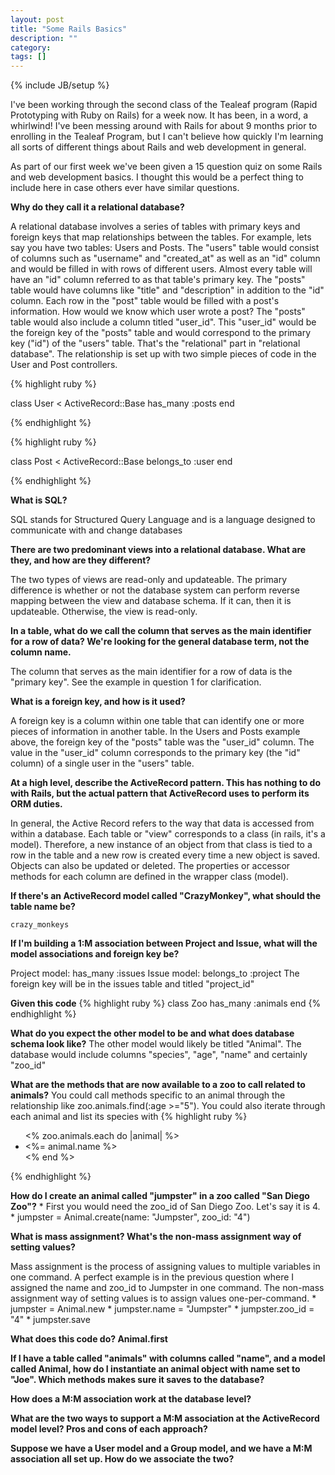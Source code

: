 ```yaml
---
layout: post
title: "Some Rails Basics"
description: ""
category: 
tags: []
---
```

{% include JB/setup %}

I've been working through the second class of the Tealeaf program (Rapid Prototyping with Ruby on Rails) for a week now. It has been, in a word, a whirlwind! I've been messing around with Rails for about 9 months prior to enrolling in the Tealeaf Program, but I can't believe how quickly I'm learning all sorts of different things about Rails and web development in general. 

As part of our first week we've been given a 15 question quiz on some Rails and web development basics. I thought this would be a perfect thing to include here in case others ever have similar questions. 

<!--more-->

**Why do they call it a relational database?**

A relational database involves a series of tables with primary keys and foreign keys that map relationships between the tables. For example, lets say you have two tables: Users and Posts. The "users" table would consist of columns such as "username" and "created_at" as well as an "id" column and would be filled in with rows of different users. Almost every table will have an "id" column referred to as that table's primary key. The "posts" table would have columns like "title" and "description" in addition to the "id" column. Each row in the "post" table would be filled with a post's information. How would we know which user wrote a post? The "posts" table would also include a column titled "user_id". This "user_id" would be the foreign key of the "posts" table and would correspond to the primary key ("id") of the "users" table. That's the "relational" part in "relational database". The relationship is set up with two simple pieces of code in the User and Post controllers.

{% highlight ruby %}

class User < ActiveRecord::Base
  has_many :posts
end

{% endhighlight %}

{% highlight ruby %}

class Post < ActiveRecord::Base
  belongs_to :user
end

{% endhighlight %}

**What is SQL?**

SQL stands for Structured Query Language and is a language designed to communicate with and change databases

**There are two predominant views into a relational database. What are they, and how are they different?**

The two types of views are read-only and updateable. The primary difference is whether or not the database system can perform reverse mapping between the view and database schema. If it can, then it is updateable. Otherwise, the view is read-only.

**In a table, what do we call the column that serves as the main identifier for a row of data? We're looking for the general database term, not the column name.**

The column that serves as the main identifier for a row of data is the "primary key". See the example in question 1 for clarification.

**What is a foreign key, and how is it used?**

A foreign key is a column within one table that can identify one or more pieces of information in another table. In the Users and Posts example above, the foreign key of the "posts" table was the "user_id" column. The value in the "user_id" column corresponds to the primary key (the "id" column) of a single user in the "users" table.

**At a high level, describe the ActiveRecord pattern. This has nothing to do with Rails, but the actual pattern that ActiveRecord uses to perform its ORM duties.**

In general, the Active Record refers to the way that data is accessed from within a database. Each table or "view" corresponds to a class (in rails, it's a model). Therefore, a new instance of an object from that class is tied to a row in the table and a new row is created every time a new object is saved. Objects can also be updated or deleted. The properties or accessor methods for each column are defined in the wrapper class (model).

**If there's an ActiveRecord model called "CrazyMonkey", what should the table name be?**

    crazy_monkeys

**If I'm building a 1:M association between Project and Issue, what will the model associations and foreign key be?**

Project model:
    has_many :issues
Issue model:
    belongs_to :project
The foreign key will be in the issues table and titled "project_id"

**Given this code**
{% highlight ruby %}
class Zoo
  has_many :animals
end
{% endhighlight %}

  **What do you expect the other model to be and what does database schema look like?**
    The other model would likely be titled "Animal". The database would include columns "species", "age", "name" and certainly "zoo_id"

  **What are the methods that are now available to a zoo to call related to animals?**
    You could call methods specific to an animal through the relationship like zoo.animals.find(:age >="5"). You could also iterate through each animal and list its species with 
    {% highlight ruby %}
      <ul>
      	<% zoo.animals.each do |animal| %>
      	<li>
      		<%= animal.name %>
      	</li>
      	<% end %>
      </ul>
    {% endhighlight %}

  **How do I create an animal called "jumpster" in a zoo called "San Diego Zoo"?**
        * First you would need the zoo_id of San Diego Zoo. Let's say it is 4.
        * jumpster = Animal.create(name: "Jumpster", zoo_id: "4")

**What is mass assignment? What's the non-mass assignment way of setting values?**

Mass assignment is the process of assigning values to multiple variables in one command. A perfect example is in the previous question where I assigned the name and zoo_id to Jumpster in one command. The non-mass assignment way of setting values is to assign values one-per-command.
    * jumpster = Animal.new
    * jumpster.name = "Jumpster"
    * jumpster.zoo_id = "4"
    * jumpster.save

**What does this code do? Animal.first**

**If I have a table called "animals" with columns called "name", and a model called Animal, how do I instantiate an animal object with name set to "Joe". Which methods makes sure it saves to the database?**

**How does a M:M association work at the database level?**

**What are the two ways to support a M:M association at the ActiveRecord model level? Pros and cons of each approach?**

**Suppose we have a User model and a Group model, and we have a M:M association all set up. How do we associate the two?**
